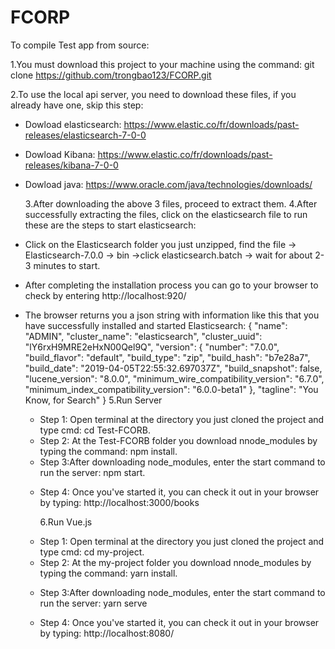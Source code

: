 # FCORP

To compile Test app from source:

1.You must download this project to your machine using the command:
git clone https://github.com/trongbao123/FCORP.git

2.To use the local api server, you need to download these files, if you already have one, skip this step:

- Dowload elasticsearch: https://www.elastic.co/fr/downloads/past-releases/elasticsearch-7-0-0
- Dowload Kibana: https://www.elastic.co/fr/downloads/past-releases/kibana-7-0-0
- Dowload java: https://www.oracle.com/java/technologies/downloads/

  3.After downloading the above 3 files, proceed to extract them.
  4.After successfully extracting the files, click on the elasticsearch file to run these are the steps to start elasticsearch:

- Click on the Elasticsearch folder you just unzipped, find the file -> Elasticsearch-7.0.0 -> bin ->click elasticsearch.batch
  -> wait for about 2-3 minutes to start.
- After completing the installation process you can go to your browser to check by entering http://localhost:920/
- The browser returns you a json string with information like this that you have successfully installed and started Elasticsearch:
  {
  "name": "ADMIN",
  "cluster_name": "elasticsearch",
  "cluster_uuid": "lY6rxH9MRE2eHxN00Qel9Q",
  "version": {
  "number": "7.0.0",
  "build_flavor": "default",
  "build_type": "zip",
  "build_hash": "b7e28a7",
  "build_date": "2019-04-05T22:55:32.697037Z",
  "build_snapshot": false,
  "lucene_version": "8.0.0",
  "minimum_wire_compatibility_version": "6.7.0",
  "minimum_index_compatibility_version": "6.0.0-beta1"
  },
  "tagline": "You Know, for Search"
  }
  5.Run Server

  - Step 1: Open terminal at the directory you just cloned the project and type cmd:
    cd Test-FCORB.
  - Step 2: At the Test-FCORB folder you download nnode_modules by typing the command:
    npm install.
  - Step 3:After downloading node_modules, enter the start command to run the server:
    npm start.

  * Step 4: Once you've started it, you can check it out in your browser by typing:
    http://localhost:3000/books

    6.Run Vue.js

  - Step 1: Open terminal at the directory you just cloned the project and type cmd:
    cd my-project.
  - Step 2: At the my-project folder you download nnode_modules by typing the command:
    yarn install.

  * Step 3:After downloading node_modules, enter the start command to run the server:
    yarn serve

  * Step 4: Once you've started it, you can check it out in your browser by typing:
    http://localhost:8080/
